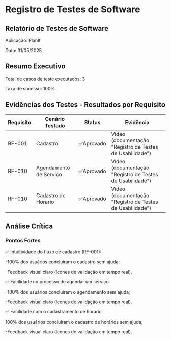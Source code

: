# Registro de Testes de Software

## Relatório de Testes de Software
Aplicação: PlanIt

Data: 31/05/2025

## Resumo Executivo
Total de casos de teste executados: 3

Taxa de sucesso: 100%


## Evidências dos Testes - Resultados por Requisito

| Requisito | Cenário Testado | Status | Evidência|
|-----------|-----------------| ------ |----------|
| RF-001 | Cadastro | ✅Aprovado | Vídeo (documentação "Registro de Testes de Usabilidade") |
| RF-010 | Agendamento de Serviço | ✅Aprovado | Vídeo (documentação "Registro de Testes de Usabilidade") |
| RF-010 | Cadastro de Horario | ✅Aprovado | Vídeo (documentação "Registro de Testes de Usabilidade") |

## Análise Crítica
### Pontos Fortes
✅ Intuitividade do fluxo de cadastro (RF-001):

-100% dos usuários concluíram o cadastro sem ajuda;

-Feedback visual claro (ícones de validação em tempo real).


✅ Facilidade no processo de agendar um serviço

-100% dos usuários concluíram o agendamento sem ajuda;

-Feedback visual claro (ícones de validação em tempo real).


✅ Facilidade com o cadastramento de horario

100% dos usuários concluíram o cadastro de horários sem ajuda;

-Feedback visual claro (ícones de validação em tempo real).

